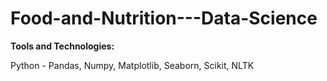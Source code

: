 # Food-and-Nutrition---Data-Science

**Tools and Technologies:**

Python - Pandas, Numpy, Matplotlib, Seaborn, Scikit, NLTK

